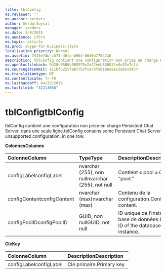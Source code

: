 ```yaml
---
title: tblConfig
ms.reviewer: ''
ms.author: serdars
author: SerdarSoysal
manager: serdars
ms.date: 3/9/2015
ms.audience: ITPro
ms.topic: article
ms.prod: skype-for-business-itpro
localization_priority: Normal
ms.assetid: 7445e7db-c574-46fa-b964-8640d77047a8
description: tblConfig contient une configuration non prise en charge Persistent Chat Server, dans une seule ligne.
ms.openlocfilehash: 9d28c0506b905975e2a72eeb83605fe4e32e7cfd
ms.sourcegitcommit: 111bf6255fa877b3fce70fa8166e8ec5a6643434
ms.translationtype: MT
ms.contentlocale: fr-FR
ms.lasthandoff: 04/23/2019
ms.locfileid: "32213066"
---
```

# <a name="tblconfig"></a><span data-ttu-id="0a1de-103">tblConfig</span><span class="sxs-lookup"><span data-stu-id="0a1de-103">tblConfig</span></span>
 
<span data-ttu-id="0a1de-104">tblConfig contient une configuration non prise en charge Persistent Chat Server, dans une seule ligne.</span><span class="sxs-lookup"><span data-stu-id="0a1de-104">tblConfig contains some Persistent Chat Server unsupported configuration, in one row.</span></span>
  
<span data-ttu-id="0a1de-105">**Colonnes**</span><span class="sxs-lookup"><span data-stu-id="0a1de-105">**Columns**</span></span>

|<span data-ttu-id="0a1de-106">**Colonne**</span><span class="sxs-lookup"><span data-stu-id="0a1de-106">**Column**</span></span>|<span data-ttu-id="0a1de-107">**Type**</span><span class="sxs-lookup"><span data-stu-id="0a1de-107">**Type**</span></span>|<span data-ttu-id="0a1de-108">**Description**</span><span class="sxs-lookup"><span data-stu-id="0a1de-108">**Description**</span></span>|
|:-----|:-----|:-----|
|<span data-ttu-id="0a1de-109">configLabel</span><span class="sxs-lookup"><span data-stu-id="0a1de-109">configLabel</span></span>  <br/> |<span data-ttu-id="0a1de-110">nvarchar (255), non null</span><span class="sxs-lookup"><span data-stu-id="0a1de-110">nvarchar (255), not null</span></span>  <br/> |<span data-ttu-id="0a1de-111">Contient « pool ».</span><span class="sxs-lookup"><span data-stu-id="0a1de-111">Contains "pool."</span></span>  <br/> |
|<span data-ttu-id="0a1de-112">configContent</span><span class="sxs-lookup"><span data-stu-id="0a1de-112">configContent</span></span>  <br/> |<span data-ttu-id="0a1de-113">nvarchar (max)</span><span class="sxs-lookup"><span data-stu-id="0a1de-113">nvarchar (max)</span></span>  <br/> |<span data-ttu-id="0a1de-114">Contenu de la configuration.</span><span class="sxs-lookup"><span data-stu-id="0a1de-114">Configuration content.</span></span>  <br/> |
|<span data-ttu-id="0a1de-115">configPoolID</span><span class="sxs-lookup"><span data-stu-id="0a1de-115">configPoolID</span></span>  <br/> |<span data-ttu-id="0a1de-116">GUID, non null</span><span class="sxs-lookup"><span data-stu-id="0a1de-116">GUID, not null</span></span>  <br/> |<span data-ttu-id="0a1de-117">ID unique de l’instance de base de données.</span><span class="sxs-lookup"><span data-stu-id="0a1de-117">Unique ID of the database instance.</span></span>  <br/> |
   
<span data-ttu-id="0a1de-118">**Clé**</span><span class="sxs-lookup"><span data-stu-id="0a1de-118">**Key**</span></span>

|<span data-ttu-id="0a1de-119">**Colonne**</span><span class="sxs-lookup"><span data-stu-id="0a1de-119">**Column**</span></span>|<span data-ttu-id="0a1de-120">**Description**</span><span class="sxs-lookup"><span data-stu-id="0a1de-120">**Description**</span></span>|
|:-----|:-----|
|<span data-ttu-id="0a1de-121">configLabel</span><span class="sxs-lookup"><span data-stu-id="0a1de-121">configLabel</span></span>  <br/> |<span data-ttu-id="0a1de-122">Clé primaire.</span><span class="sxs-lookup"><span data-stu-id="0a1de-122">Primary key.</span></span>  <br/> |
   

